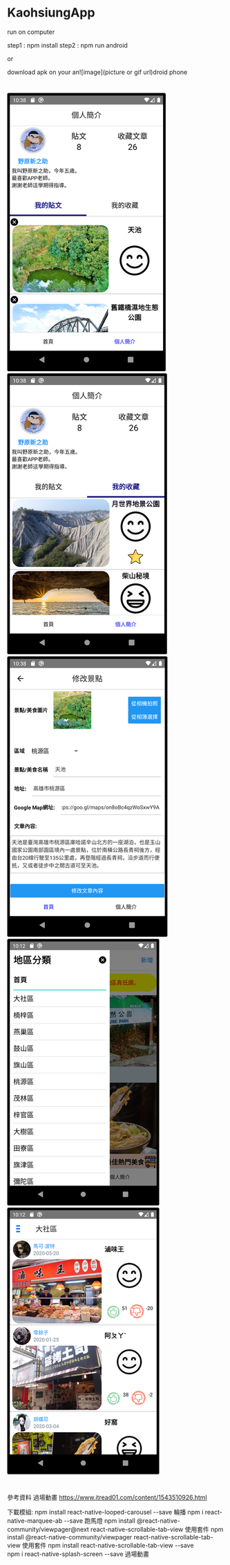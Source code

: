 # KaohsiungApp
run on computer 

step1 : npm install
step2 : npm run android

or

download apk on your an![image](picture or gif url)droid phone

#
![image](https://github.com/C107156116/KaohsiungApp/blob/main/image/image1.png)
![image](https://github.com/C107156116/KaohsiungApp/blob/main/image/image2.png)
![image](https://github.com/C107156116/KaohsiungApp/blob/main/image/image3.png)
![image](https://github.com/C107156116/KaohsiungApp/blob/main/image/image4.png)
![image](https://github.com/C107156116/KaohsiungApp/blob/main/image/image5.png)



#
參考資料 
過場動畫 https://www.itread01.com/content/1543510926.html

下載模組:
npm install react-native-looped-carousel --save  輪播
npm i react-native-marquee-ab --save	跑馬燈
npm install @react-native-community/viewpager@next  react-native-scrollable-tab-view 使用套件
npm install @react-native-community/viewpager	react-native-scrollable-tab-view 使用套件
npm install react-native-scrollable-tab-view --save  
npm i react-native-splash-screen --save 過場動畫














